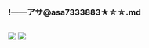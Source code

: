 ### !——アサ@asa7333883★☆☆.md
![]()

![](https://pbs.twimg.com/media/D9ptHVSU0AEmVL0?format=jpg)
![](https://pbs.twimg.com/media/D8rOFV3U0AESban?format=jpg)
